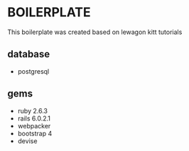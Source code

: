 # BOILERPLATE

This boilerplate was created based on lewagon kitt tutorials

## database
* postgresql

## gems
* ruby 2.6.3
* rails 6.0.2.1
* webpacker
* bootstrap 4
* devise
